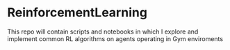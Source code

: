 # ReinforcementLearning
This repo will contain scripts and notebooks in which I explore and implement common RL algorithms on agents operating in Gym enviroments
